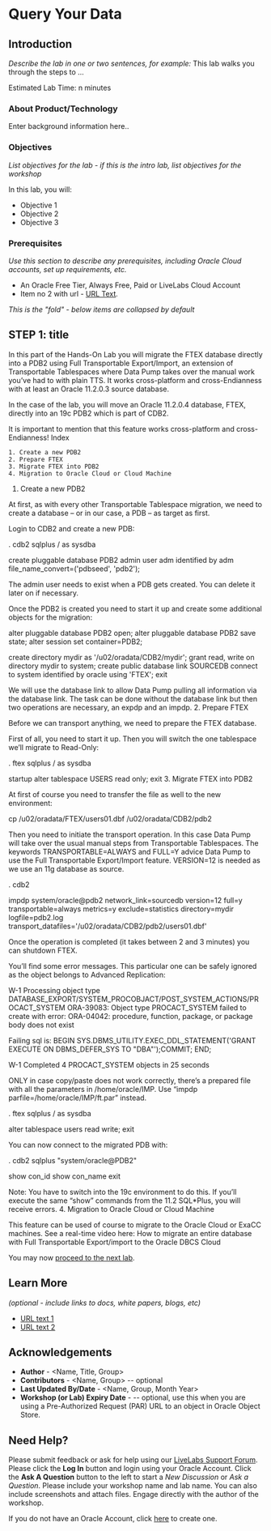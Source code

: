 # Query Your Data

## Introduction

*Describe the lab in one or two sentences, for example:* This lab walks you through the steps to ...

Estimated Lab Time: n minutes

### About Product/Technology
Enter background information here..

### Objectives

*List objectives for the lab - if this is the intro lab, list objectives for the workshop*

In this lab, you will:
* Objective 1
* Objective 2
* Objective 3

### Prerequisites

*Use this section to describe any prerequisites, including Oracle Cloud accounts, set up requirements, etc.*

* An Oracle Free Tier, Always Free, Paid or LiveLabs Cloud Account
* Item no 2 with url - [URL Text](https://www.oracle.com).

*This is the "fold" - below items are collapsed by default*

## **STEP 1**: title

In this part of the Hands-On Lab you will migrate the FTEX database directly into a PDB2 using Full Transportable Export/Import, an extension of Transportable Tablespaces where Data Pump takes over the manual work you’ve had to with plain TTS. It works cross-platform and cross-Endianness with at least an Oracle 11.2.0.3 source database.

In the case of the lab, you will move an Oracle 11.2.0.4 database, FTEX, directly into an 19c PDB2 which is part of CDB2.

It is important to mention that this feature works cross-platform and cross-Endianness!
Index

    1. Create a new PDB2
    2. Prepare FTEX
    3. Migrate FTEX into PDB2
    4. Migration to Oracle Cloud or Cloud Machine

1. Create a new PDB2

At first, as with every other Transportable Tablespace migration, we need to create a database – or in our case, a PDB – as target as first.

Login to CDB2 and create a new PDB:

. cdb2
sqlplus / as sysdba

create pluggable database PDB2 admin user adm identified by adm file_name_convert=('pdbseed', 'pdb2');

The admin user needs to exist when a PDB gets created. You can delete it later on if necessary.

Once the PDB2 is created you need to start it up and create some additional objects for the migration:

alter pluggable database PDB2 open;
alter pluggable database PDB2 save state;
alter session set container=PDB2;

create directory mydir as '/u02/oradata/CDB2/mydir';
grant read, write on directory mydir to system;
create public database link SOURCEDB connect to system identified by oracle using 'FTEX';
exit

We will use the database link to allow Data Pump pulling all information via the database link. The task can be done without the database link but then two operations are necessary, an expdp and an impdp.
2. Prepare FTEX

Before we can transport anything, we need to prepare the FTEX database.

First of all, you need to start it up. Then you will switch the one tablespace we’ll migrate to Read-Only:

. ftex
sqlplus / as sysdba

startup
alter tablespace USERS read only;
exit
3. Migrate FTEX into PDB2

At first of course you need to transfer the file as well to the new environment:

cp /u02/oradata/FTEX/users01.dbf /u02/oradata/CDB2/pdb2

Then you need to initiate the transport operation. In this case Data Pump will take over the usual manual steps from Transportable Tablespaces. The keywords TRANSPORTABLE=ALWAYS and FULL=Y advice Data Pump to use the Full Transportable Export/Import feature. VERSION=12 is needed as we use an 11g database as source.

. cdb2

impdp system/oracle@pdb2 network_link=sourcedb version=12 full=y transportable=always metrics=y exclude=statistics directory=mydir logfile=pdb2.log transport_datafiles='/u02/oradata/CDB2/pdb2/users01.dbf'

Once the operation is completed (it takes between 2 and 3 minutes) you can shutdown FTEX.

You’ll find some error messages. This particular one can be safely ignored as the object belongs to Advanced Replication:

W-1 Processing object type DATABASE_EXPORT/SYSTEM_PROCOBJACT/POST_SYSTEM_ACTIONS/PROCACT_SYSTEM
ORA-39083: Object type PROCACT_SYSTEM failed to create with error:
ORA-04042: procedure, function, package, or package body does not exist

Failing sql is:
BEGIN
SYS.DBMS_UTILITY.EXEC_DDL_STATEMENT('GRANT EXECUTE ON DBMS_DEFER_SYS TO "DBA"');COMMIT; END;

W-1      Completed 4 PROCACT_SYSTEM objects in 25 seconds

ONLY in case copy/paste does not work correctly, there’s a prepared file with all the parameters in /home/oracle/IMP. Use “impdp parfile=/home/oracle/IMP/ft.par” instead.

. ftex
sqlplus / as sysdba

alter tablespace users read write;
exit

You can now connect to the migrated PDB with:

. cdb2
sqlplus "system/oracle@PDB2"

show con_id
show con_name
exit

Note:
You have to switch into the 19c environment to do this. If you’ll execute the same “show” commands from the 11.2 SQL*Plus, you will receive errors.
4. Migration to Oracle Cloud or Cloud Machine

This feature can be used of course to migrate to the Oracle Cloud or ExaCC machines. See a real-time video here:
How to migrate an entire database with Full Transportable Export/import to the Oracle DBCS Cloud

You may now [proceed to the next lab](#next).

## Learn More

*(optional - include links to docs, white papers, blogs, etc)*

* [URL text 1](http://docs.oracle.com)
* [URL text 2](http://docs.oracle.com)

## Acknowledgements
* **Author** - <Name, Title, Group>
* **Contributors** -  <Name, Group> -- optional
* **Last Updated By/Date** - <Name, Group, Month Year>
* **Workshop (or Lab) Expiry Date** - <Month Year> -- optional, use this when you are using a Pre-Authorized Request (PAR) URL to an object in Oracle Object Store.

## Need Help?
Please submit feedback or ask for help using our [LiveLabs Support Forum](https://community.oracle.com/tech/developers/categories/livelabsdiscussions). Please click the **Log In** button and login using your Oracle Account. Click the **Ask A Question** button to the left to start a *New Discussion* or *Ask a Question*.  Please include your workshop name and lab name.  You can also include screenshots and attach files.  Engage directly with the author of the workshop.

If you do not have an Oracle Account, click [here](https://profile.oracle.com/myprofile/account/create-account.jspx) to create one.
